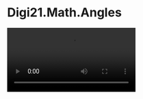 # Digi21.Math.Angles

<video controls>
    <source src="https://digi21.blob.core.windows.net/videos-ayuda/desarrollo/2.%20Digi21.Math.Angles.mp4" type="video/mp4">
</video>

